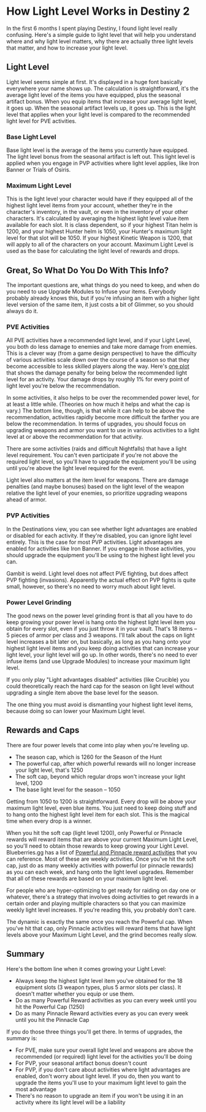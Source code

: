# How Light Level Works in Destiny 2

In the first 6 months I spent playing Destiny, I found light level really confusing. Here's a simple guide to light level that will help you understand where and why light level matters, why there are actually three light levels that matter, and how to increase your light level.

## Light Level

Light level seems simple at first. It's displayed in a huge font basically everywhere your name shows up. The calculation is straightforward, it's the average light level of the items you have equipped, plus the seasonal artifact bonus.  When you equip items that increase your average light level, it goes up. When the seasonal artifact levels up, it goes up. This is the light level that applies when your light level is compared to the recommended light level for PVE activities.

### Base Light Level

Base light level is the average of the items you currently have equipped. The light level bonus from the seasonal artifact is left out. This light level is applied when you engage in PVP activities where light level applies, like Iron Banner or Trials of Osiris.

### Maximum Light Level

This is the light level your character would have if they equipped all of the highest light level items from your account, whether they're in the character's inventory, in the vault, or even in the inventory of your other characters. It's calculated by averaging the highest light level value item available for each slot. It is class dependent, so if your highest Titan helm is 1200, and your highest Hunter helm is 1050, your Hunter's maximum light level for that slot will be 1050. If your highest Kinetic Weapon is 1200, that will apply to all of the characters on your account. Maximum Light Level is used as the base for calculating the light level of rewards and drops.

## Great, So What Do You Do With This Info?

The important questions are, what things do you need to keep, and when do you need to use Upgrade Modules to Infuse your items. Everybody probably already knows this, but if you're infusing an item with a higher light level version of the same item, it just costs a bit of Glimmer, so you should always do it.

### PVE Activities

All PVE activities have a recommended light level, and if your Light Level, you both do less damage to enemies and take more damage from enemies. This is a clever way (from a game design perspective) to have the difficulty of various activities scale down over the course of a season so that they become accessible to less skilled players along the way. Here's [one plot](https://imgur.com/a/45Qnh6n) that shows the damage penalty for being below the recommended light level for an activity. Your damage drops by roughly 1% for every point of light level you're below the recommendation.

In some activities, it also helps to be over the recommended power level, for at least a little while. (Theories on how much it helps and what the cap is vary.) The bottom line, though, is that while it can help to be above the recommendation, activities rapidly become more difficult the farther you are below the recommendation. In terms of upgrades, you should focus on upgrading weapons and armor you want to use in various activities to a light level at or above the recommendation for that activity.

There are some activities (raids and difficult Nightfalls) that have a light level requirement. You can't even participate if you're not above the required light level, so you'll have to upgrade the equipment you'll be using until you're above the light level required for the event.

Light level also matters at the item level for weapons. There are damage penalties (and maybe bonuses) based on the light level of the weapon relative the light level of your enemies, so prioritize upgrading weapons ahead of armor.

### PVP Activities

In the Destinations view, you can see whether light advantages are enabled or disabled for each activity. If they're disabled, you can ignore light level entirely. This is the case for most PVP activities. Light advantages are enabled for activities like Iron Banner. If you engage in those activities, you should upgrade the equipment you'll be using to the highest light level you can.

Gambit is weird. Light level does not affect PVE fighting, but does affect PVP fighting (invasions). Apparently the actual effect on PVP fights is quite small, however, so there's no need to worry much about light level.

### Power Level Grinding

The good news on the power level grinding front is that all you have to do keep growing your power level is hang onto the highest light level item you obtain for every slot, even if you just throw it in your vault. That's 18 items – 5 pieces of armor per class and 3 weapons. I'll talk about the caps on light level increases a bit later on, but basically, as long as you hang onto your highest light level items and you keep doing activities that can increase your light level, your light level will go up. In other words, there's no need to ever infuse items (and use Upgrade Modules) to increase your maximum light level.

If you only play "Light advantages disabled" activities (like Crucible) you could theoretically reach the hard cap for the season on light level without upgrading a single item above the base level for the season.

The one thing you must avoid is dismantling your highest light level items, because doing so can lower your Maximum Light level. 

## Rewards and Caps

There are four power levels that come into play when you're leveling up. 

* The season cap, which is 1260 for the Season of the Hunt
* The powerful cap, after which powerful rewards will no longer increase your light level, that's 1250
* The soft cap, beyond which regular drops won't increase your light level, 1200
* The base light level for the season – 1050

Getting from 1050 to 1200 is straightforward. Every drop will be above your maximum light level, even blue items. You just need to keep doing stuff and to hang onto the highest light level item for each slot. This is the magical time when every drop is a winner.

When you hit the soft cap (light level 1200), only Powerful or Pinnacle rewards will reward items that are above your current Maximum Light Level, so you'll need to obtain those rewards to keep growing your Light Level. Blueberries.gg has a list of [Powerful and Pinnacle reward activities](https://www.blueberries.gg/leveling/destiny-2-max-power-level/) that you can reference. Most of these are weekly activities. Once you've hit the soft cap, just do as many weekly activities with powerful (or pinnacle rewards) as you can each week, and hang onto the light level upgrades. Remember that all of these rewards are based on your maximum light level.

For people who are hyper-optimizing to get ready for raiding on day one or whatever, there's a strategy that involves doing activities to get rewards in a certain order and playing multiple characters so that you can maximize weekly light level increases. If you're reading this, you probably don't care.

The dynamic is exactly the same once you reach the Powerful cap. When you've hit that cap, only Pinnacle activities will reward items that have light levels above your Maximum Light Level, and the grind becomes really slow. 

## Summary

Here's the bottom line when it comes growing your Light Level:

* Always keep the highest light level item you've obtained for the 18 equipment slots (3 weapon types, plus 5 armor slots per class). It doesn't matter whether you equip or use them.
* Do as many Powerful Reward activities as you can every week until you hit the Powerful Cap (1250)
* Do as many Pinnacle Reward activities every as you can every week until you hit the Pinnacle Cap

If you do those three things you'll get there. In terms of upgrades, the summary is:

* For PVE, make sure your overall light level and weapons are above the recommended (or required) light level for the activities you'll be doing
* For PVP, your seasonal artifact bonus doesn't count
* For PVP, if you don't care about activities where light advantages are enabled, don't worry about light level. If you do, then you want to upgrade the items you'll use to your maximum light level to gain the most advantage
* There's no reason to upgrade an item if you won't be using it in an activity where its light level will be a liability
